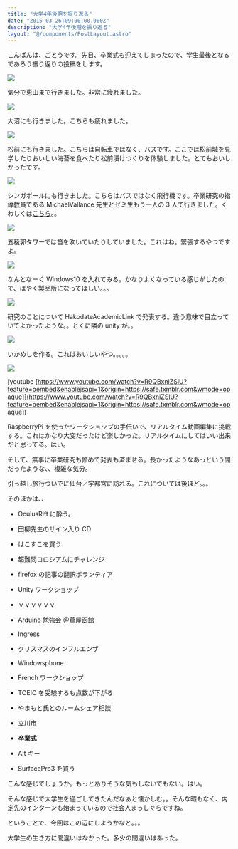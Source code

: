 ```yaml
---
title: "大学4年後期を振り返る"
date: "2015-03-26T09:00:00.000Z"
description: "大学4年後期を振り返る"
layout: "@/components/PostLayout.astro"
---
```


こんばんは、ごとうです。先日、卒業式も迎えてしまったので、学生最後となるであろう振り返りの投稿をします。

![](https://cdn-images-1.medium.com/max/2000/0*rIfzxNOTOmsc3jLN.jpg)

気分で恵山まで行きました。非常に疲れました。

![](https://cdn-images-1.medium.com/max/2000/0*pVbLSVo3lPAatc-X.jpg)

大沼にも行きました。こちらも疲れました。

![](https://cdn-images-1.medium.com/max/2000/0*GNuB5wd3K3euIHyU.jpg)

松前にも行きました。こちらは自転車ではなく、バスです。ここでは松前城を見学したりおいしい海苔を食べたり松前漬けつくりを体験しました。とてもおいしかったです。

![](https://cdn-images-1.medium.com/max/2000/0*KESox9j0v4nXOU1A.jpg)

シンガポールにも行きました。こちらはバスではなく飛行機です。卒業研究の指導教員である MichaelVallance 先生とゼミ生もう一人の 3 人で行きました。くわしくは[こちら](http://gggooottto.tumblr.com/tagged/%E3%82%B7%E3%83%B3%E3%82%AC%E3%83%9D%E3%83%BC%E3%83%AB)。。

![](https://cdn-images-1.medium.com/max/2000/0*3B-ioBXNGe1bapPU.jpg)

五稜郭タワーでは笛を吹いていたりしていました。これはね。緊張するやつですよ。

![](https://cdn-images-1.medium.com/max/2000/0*qMHzYv20mz15KZ_M.jpg)

なんとなーく Windows10 を入れてみる。かなりよくなっている感じがしたので、はやく製品版になってほしい。。。

![](https://cdn-images-1.medium.com/max/2000/0*fWwvC-mm7RJldii4.jpg)

研究のことについて HakodateAcademicLink で発表する。違う意味で目立っていてよかったような。。とくに隣の unity が。。

![](https://cdn-images-1.medium.com/max/2000/0*dOR7bbKg-n-0CGcx.jpg)

いかめしを作る。これはおいしいやつ。。。。。

![](https://cdn-images-1.medium.com/max/2000/0*DBCMakF4Z1eyKow9.jpg)

[youtube [https://www.youtube.com/watch?v=R9QBxniZSlU?feature=oembed&enablejsapi=1&origin=https://safe.txmblr.com&wmode=opaque]](https://www.youtube.com/watch?v=R9QBxniZSlU?feature=oembed&enablejsapi=1&origin=https://safe.txmblr.com&wmode=opaque])

RaspberryPi を使ったワークショップの手伝いで、リアルタイム動画編集に挑戦する。これはかなり大変だったけど楽しかった。リアルタイムにしてはいい出来だと思ってる。はい。

そして、無事に卒業研究も修めて発表も済ませる。長かったようなあっという間だったような、、複雑な気分。

引っ越し旅行ついでに仙台／宇都宮に訪れる。これについては後ほど。。。

そのほかは、、

- OculusRift に酔う。

- 田柳先生のサイン入り CD

- はこすこを買う

- 超難問コロシアムにチャレンジ

- firefox の記事の翻訳ボランティア

- Unity ワークショップ

- ｖｖｖｖｖｖ

- Arduino 勉強会 ＠蔦屋函館

- Ingress

- クリスマスのインフルエンザ

- Windowsphone

- French ワークショップ

- TOEIC を受験するも点数が下がる

- やまもと氏とのルームシェア相談

- 立川市

- **卒業式**

- Alt キー

- SurfacePro3 を買う

こんな感じでしょうか。もっとありそうな気もしないでもない。はい。

そんな感じで大学生を過ごしてきたんだなぁと懐かしむ。。そんな暇もなく、内定先のインターンも始まっているので社会人まっしぐらですね。

ということで、今回はこの辺にしようかなと。。。

大学生の生き方に間違いはなかった。多少の間違いはあった。
